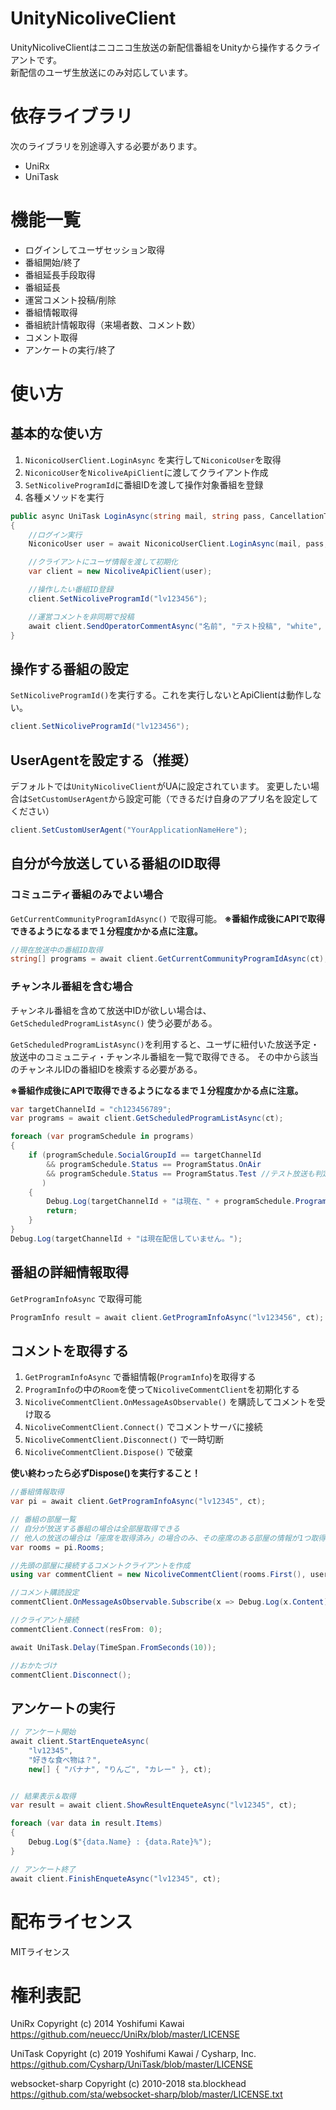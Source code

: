 # UnityNicoliveClient

UnityNicoliveClientはニコニコ生放送の新配信番組をUnityから操作するクライアントです。  
新配信のユーザ生放送にのみ対応しています。


# 依存ライブラリ

次のライブラリを別途導入する必要があります。

* UniRx
* UniTask

# 機能一覧

 * ログインしてユーザセッション取得
 * 番組開始/終了
 * 番組延長手段取得
 * 番組延長
 * 運営コメント投稿/削除
 * 番組情報取得
 * 番組統計情報取得（来場者数、コメント数）
 * コメント取得
 * アンケートの実行/終了

# 使い方

## 基本的な使い方

 1. `NiconicoUserClient.LoginAsync` を実行して`NiconicoUser`を取得
 2. `NiconicoUser`を`NicoliveApiClient`に渡してクライアント作成
 3. `SetNicoliveProgramId`に番組IDを渡して操作対象番組を登録
 4. 各種メソッドを実行

```cs
public async UniTask LoginAsync(string mail, string pass, CancellationToken ct)
{
    //ログイン実行
    NiconicoUser user = await NiconicoUserClient.LoginAsync(mail, pass, ct);

    //クライアントにユーザ情報を渡して初期化
    var client = new NicoliveApiClient(user);

    //操作したい番組ID登録
    client.SetNicoliveProgramId("lv123456");

    //運営コメントを非同期で投稿
    await client.SendOperatorCommentAsync("名前", "テスト投稿", "white", false, ct);
}
```

## 操作する番組の設定

`SetNicoliveProgramId()`を実行する。これを実行しないとApiClientは動作しない。

```cs
client.SetNicoliveProgramId("lv123456");
```

## UserAgentを設定する（推奨）

デフォルトでは`UnityNicoliveClient`がUAに設定されています。
変更したい場合は`SetCustomUserAgent`から設定可能（できるだけ自身のアプリ名を設定してください）

```cs
client.SetCustomUserAgent("YourApplicationNameHere");
```

## 自分が今放送している番組のID取得


### コミュニティ番組のみでよい場合

`GetCurrentCommunityProgramIdAsync()` で取得可能。
**※番組作成後にAPIで取得できるようになるまで１分程度かかる点に注意。**


```cs
//現在放送中の番組ID取得
string[] programs = await client.GetCurrentCommunityProgramIdAsync(ct);
```

### チャンネル番組を含む場合

チャンネル番組を含めて放送中IDが欲しい場合は、 `GetScheduledProgramListAsync()` 使う必要がある。

 `GetScheduledProgramListAsync()`を利用すると、ユーザに紐付いた放送予定・放送中のコミュニティ・チャンネル番組を一覧で取得できる。
 その中から該当のチャンネルIDの番組IDを検索する必要がある。
 
 **※番組作成後にAPIで取得できるようになるまで１分程度かかる点に注意。**


```cs
var targetChannelId = "ch123456789";
var programs = await client.GetScheduledProgramListAsync(ct);

foreach (var programSchedule in programs)
{
    if (programSchedule.SocialGroupId == targetChannelId
        && programSchedule.Status == ProgramStatus.OnAir
        && programSchedule.Status == ProgramStatus.Test //テスト放送も判定に含めるなら必要
       )
    {
        Debug.Log(targetChannelId + "は現在、" + programSchedule.ProgramId + "で配信中です。");
        return;
    }
}
Debug.Log(targetChannelId + "は現在配信していません。");
```


## 番組の詳細情報取得

`GetProgramInfoAsync` で取得可能

```cs
ProgramInfo result = await client.GetProgramInfoAsync("lv123456", ct);
```

## コメントを取得する

1. `GetProgramInfoAsync` で番組情報(`ProgramInfo`)を取得する
2. `ProgramInfo`の中の`Room`を使って`NicoliveCommentClient`を初期化する
3. `NicoliveCommentClient.OnMessageAsObservable()` を購読してコメントを受け取る
4. `NicoliveCommentClient.Connect()` でコメントサーバに接続
5. `NicoliveCommentClient.Disconnect()` で一時切断
6. `NicoliveCommentClient.Dispose()` で破棄

**使い終わったら必ずDispose()を実行すること！**

```cs
//番組情報取得
var pi = await client.GetProgramInfoAsync("lv12345", ct);

// 番組の部屋一覧
// 自分が放送する番組の場合は全部屋取得できる
// 他人の放送の場合は「座席を取得済み」の場合のみ、その座席のある部屋の情報が1つ取得できる
var rooms = pi.Rooms;

//先頭の部屋に接続するコメントクライアントを作成
using var commentClient = new NicoliveCommentClient(rooms.First(), user.UserId);

//コメント購読設定
commentClient.OnMessageAsObservable.Subscribe(x => Debug.Log(x.Content));

//クライアント接続
commentClient.Connect(resFrom: 0);

await UniTask.Delay(TimeSpan.FromSeconds(10));

//おかたづけ
commentClient.Disconnect();
```

## アンケートの実行

```cs
// アンケート開始
await client.StartEnqueteAsync(
    "lv12345",
    "好きな食べ物は？",
    new[] { "バナナ", "りんご", "カレー" }, ct);


// 結果表示＆取得
var result = await client.ShowResultEnqueteAsync("lv12345", ct);

foreach (var data in result.Items)
{
    Debug.Log($"{data.Name} : {data.Rate}%");
}

// アンケート終了
await client.FinishEnqueteAsync("lv12345", ct);
```


# 配布ライセンス

MITライセンス


# 権利表記

UniRx
Copyright (c) 2014 Yoshifumi Kawai https://github.com/neuecc/UniRx/blob/master/LICENSE

UniTask
Copyright (c) 2019 Yoshifumi Kawai / Cysharp, Inc. https://github.com/Cysharp/UniTask/blob/master/LICENSE

websocket-sharp
Copyright (c) 2010-2018 sta.blockhead https://github.com/sta/websocket-sharp/blob/master/LICENSE.txt

